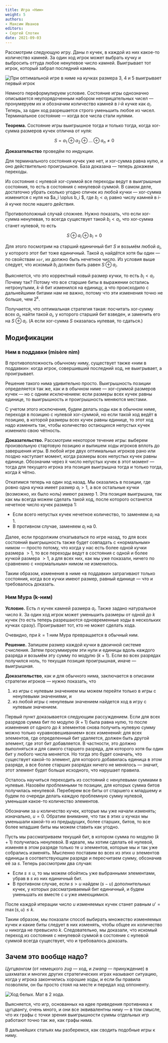 ```yaml
---
title: Игра «Ним»
weight: 5
authors:
- Максим Иванов
editors:
- Сергей Слотин
date: 2021-09-03
---
```


Рассмотрим следующую игру. Даны $n$ кучек, в каждой из них какое-то количество камней. За один ход игрок может выбрать кучку и выбросить оттуда любое ненулевое число камней. Выигрывает тот игрок, который забрал последний камень.

![При оптимальной игре в ниме на кучках размера 3, 4 и 5 выигрывает первый игрок](../img/nim.jpg)

Немного переформулируем условие. Состояние игры однозначно описывается неупорядоченным набором неотрицательных чисел — пронумеруем их и обозначим количество камней в $i$-й кучке как $a_i$. Теперь, за один ход разрешается строго уменьшить любое из чисел. Терминальное состояние — когда все числа стали нулями.

**Теорема.** Состояние игры выигрышное тогда и только тогда, когда xor-сумма размеров кучек отлична от нуля:

$$
S = a_1 \oplus a_2 \oplus \ldots \oplus a_n \ne 0
$$

**Доказательство** проведём по индукции.

Для терминального состояния кучек уже нет, и xor-сумма равна нулю, и оно действительно проигрышное. База доказана — теперь докажем переходы.

Из состояния с нулевой xor-суммой все переходы ведут в выигрышные состояния, то есть в состояния с ненулевой суммой. В самом деле, достаточно убрать сколько угодно спичек из любой кучки — xor-сумма изменится с нуля на $a_i \oplus b_i $, где $b_i < a_i$ равно числу камней в $i$-й кучке после нашего действия.

Противоположный случай сложнее. Нужно показать, что если xor-сумма ненулевая, то всегда существует такой $b_i < a_i$, что xor-сумма станет нулевой, то есть

$$
S \oplus a_i \oplus b_i = 0
$$

Для этого посмотрим на старший единичный бит $S$ и возьмём любой $a_i$, у которого этот бит тоже единичный. Такой $a_i$ найдётся хотя бы один — по свойствам `xor`, их должно быть нечетное число. Из условия выше следует, что искомый $b_i$ должен быть равен $S \oplus a_i$. 

Выясняется, что это корректный новый размер кучки, то есть $b_i < a_i$. Почему так? Потому что все старшие биты в выражении остались нетронутыми, $k$-й бит изменился на единицу, а что происходило с дальнейшими битами нам не важно, потому что эти изменения точно не больше, чем $2^k$.

Получается, что оптимальная стратегия такая: посчитать xor-сумму всех $a_i$, найти такой $a_i$, у которого старший бит взведен, и заменить его на $S \oplus a_i$. (А если xor-сумма $S$ оказалась нулевая, то сдаться.)

## Модификации

### Ним в поддавки (misère nim)

В противоположность обычному ниму, существует также «ним в поддавки»: когда игрок, совершивший последний ход, не выигрывает, а проигрывает.

Решение такого нима удивительно просто. Выигрышность позиции определяется так же, как и в обычном ниме — xor-суммой размеров кучек — но с одним исключением: если размеры всех кучек равны единице, то выигрышность и проигрышность меняются местами.

С учетом этого исключения, будем делать ходы как в обычном ниме, переходя в позицию с нулевой xor-суммой, но если такой ход ведёт в позицию, в которой размеры всех кучек равны единице, то этот ход надо изменить так, чтобы количество остающихся непустых кучек изменило свою чётность.

**Доказательство.** Рассмотрим некоторое течение игры: выберем произвольную стартовую позицию и выпишем ходы игроков вплоть до завершения игры. В любой игре двух оптимальных игроков рано или поздно наступает момент, когда размеры всех непустых кучек равны единице. Обозначим через $k$ число непустых кучек в этот момент — тогда для текущего игрока эта позиция выигрышна тогда и только тогда, когда $k$ чётно.

Откатимся теперь на один ход назад. Мы оказались в позиции, где ровно одна кучка имеет размер $a_i > 1$, а все остальные кучки (возможно, их было ноль) имеют размер $1$. Эта позиция выигрышна, так как мы всегда можем сделать такой ход, после которого останется нечетное число кучек размера $1$:

- Если всего непустых кучек нечетное количество, то заменяем $a_i$ на $1$.
- В противном случае, заменяем $a_i$ на $0$.

Далее, если продолжим откатываться по игре назад, то для всех состояний выигрышность также будет совпадать с «нормальным» нимом — просто потому, что когда у нас есть более одной кучки размера $>1$, то все переходы ведут в состояния с одной и более кучкой размера $>1$, а для всех них, как мы уже показали, ничего по сравнению с «нормальным» нимом не изменилось.

Таким образом, изменения в ниме «в поддавки» затрагивают только состояния, когда все кучки имеют размер, равный единице — что и требовалось доказать.

### Ним Мура (k-ним)

**Условие.** Есть $n$ кучек камней размера $a_i$. Также задано натуральное число $k$. За один ход игрок может уменьшить размеры от одной до $k$ кучек (то есть теперь разрешаются одновременные ходы в нескольких кучках сразу). Проигрывает тот, кто не может сделать хода.

Очевидно, при $k=1$ ним Мура превращается в обычный ним.

**Решение.** Запишем размер каждой кучки в двоичной системе счисления. Затем просуммируем эти нули и единицы вдоль каждого разряда и возьмём эту сумму по модулю $(k+1)$. Если во всех разрядах получился ноль, то текущая позиция проигрышная, иначе — выигрышная.

**Доказательство**, как и для обычного нима, заключается в описании стратегии игроков — нужно показать, что

1. из игры с нулевым значением мы можем перейти только в игры с ненулевыми значениями, и
2. из любой игры с ненулевым значением найдется ход в игру с нулевым значением.

Первый пункт доказывается следующим рассуждением. Если для всех разрядов сумма бит по модулю $(k+1)$ была равна нулю, то после изменения от одного до $k$ элементов снова получить нулевую сумму можно только «уравновешиванием» всех изменений: для всех элементов, где определенный бит удаляется, должен быть другой элемент, где этот бит добавляется. В частности, это должно выполняться и для самого старшего разряда, для которого хотя бы один бит у любого числа меняется. Но тогда это будет означать, что существует какой-то элемент, для которого добавилась единица в этом разряде, а все более старших разрядах ничего не менялось — значит, этот элемент будет больше исходного, что нарушает правила.

Осталось научиться переходить из состояний с ненулевыми суммами в нулевые. Назовём *проблемными* те позиции, для которых сумма битов получилась ненулевой. Переберем все биты от старшего к младшему и будем по очереди делать каждую проблемную сумму нулевой, уменьшая какое-то количество элементов.

Обозначим за $u$ количество кучек, которые мы уже начали изменять; изначально, $u = 0$. Обратим внимание, что так в этих $u$ кучках мы уменьшали какой-то из предыдущих, более старших, битов, то все более младшие биты мы можем ставить как угодно.

Пусть мы рассматриваем текущий бит, в котором сумма по модулю $(k+1)$ получилась ненулевой. В идеале, мы хотим сделать её нулевой, изменяя в этом разряде только те $u$ элементов, которые мы и так уже собрались изменять. Мысленно поставим во всех из этих $u$ элементов единицы в соответствующем разряде и пересчитаем сумму, обозначив её за $s$. Теперь рассмотрим два случая:

- Если $s \le u$, то мы можем обойтись уже выбранными элементами, убрав в $s$ из них единичный бит.
- В противном случае, если $s > u$ найдем $(s - u)$ дополнительных кучек, у которых рассматриваемый бит единичный, и будем уменьшать их вместе с $u$ уже имеющимися.

После каждой итерации число $u$ изменяемых кучек станет равным $u' = \max(s, u) \le k$.

Таким образом, мы показали способ выбирать множество изменяемых кучек и какие биты следует в них изменять, чтобы общее их количество $u$ никогда не превысило $k$. Следовательно, мы доказали, что искомый переход из состояния с ненулевой суммой в состояние с нулевой суммой всегда существует, что и требовалось доказать.

## Зачем это вообще надо?

*Цугцвангом* (от немецкого *zug* — ход, и *zwang* — принуждение) в шахматах и многих других стратегических играх называют ситуацию, когда у игрока закончились хорошие ходы, и если бы правила позволяли, он бы просто стоял на месте и передал ход оппоненту.

![Ход белых. Мат в 2 хода.](../img/zugzwang.png)

Выясняется, что игр, основанных на идее приведения противника к цугцвангу, очень много, и они все эквивалентны ниму — в том смысле, что их графы с точки зрения выигрышности суммы отдельных игр работают точно так же, как графы нима. 

В дальнейших статьях мы разберемся, как сводить подобные игры к ниму.
